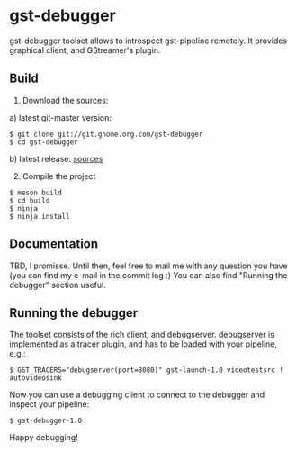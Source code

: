 # gst-debugger

gst-debugger toolset allows to introspect gst-pipeline remotely. It provides graphical client, and GStreamer's plugin. 

## Build
1. Download the sources:

  a) latest git-master version:
   ```shell
   $ git clone git://git.gnome.org.com/gst-debugger
   $ cd gst-debugger
   ```
  b) latest release: [sources](https://ftp.gnome.org/pub/gnome/sources/gst-debugger/) 

2. Compile the project
```shell
$ meson build
$ cd build
$ ninja
$ ninja install
```

## Documentation
TBD, I promisse. Until then, feel free to mail me with any question you have (you can find my e-mail in the commit log :)
You can also find "Running the debugger" section useful.

## Running the debugger
The toolset consists of the rich client, and debugserver. debugserver is implemented as a tracer plugin, and has to be loaded with your pipeline, e.g.:
```shell
$ GST_TRACERS="debugserver(port=8080)" gst-launch-1.0 videotestsrc ! autovideosink
```

Now you can use a debugging client to connect to the debugger and inspect your pipeline:
```shell
$ gst-debugger-1.0
```

Happy debugging!